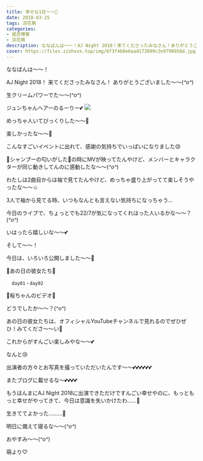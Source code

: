 ```yaml
---
title: 幸せな1日〜〜🎈
date: 2018-03-25
tags: 涼花萌
categories: 
- 成员博客
- 涼花萌
description: ななばんは〜〜！AJ Night 2018！来てくださったみなさん！ありがとうございました〜〜(*^o^*)生クリームパワーでた〜〜(*^o^*)ジュンちゃんヘアーのる...
cover: https://files.zzzhxxx.top/img/6f3f4b0e6aad173099c2e9790958d.jpg 
---
```







ななばんは〜〜！




AJ Night 2018！
来てくださったみなさん！
ありがとうございました〜〜(*^o^*)






生クリームパワーでた〜〜(*^o^*)








ジュンちゃんヘアーのるーりー💕
![](https://files.zzzhxxx.top/img/6f3f4b0e6aad173099c2e9790958d.jpg)








めっちゃ人いてびっくりした〜〜🤗



楽しかったな〜〜🤗







こんなすごいイベントに出れて、感謝の気持ちでいっぱいになりました😢






🌸シャンプーの匂いがした🌸の時にMVが映ってたんやけど、メンバーとキャラクターが同じ動きしてんのに感動したな〜〜(*^o^*)












わたしは2曲目からは袖で見てたんやけど、めっちゃ盛り上がってて楽しそうやったな〜〜☺️








3人で袖から見てる時、いつもなんとも言えない気持ちになっちゃう…












今日のライブで、ちょっとでも22/7が気になってくれはった人いるかな〜〜？(*^o^*)






いはったら嬉しいな〜〜💕

















そして〜〜！




今日は、いろいろ公開しました〜〜🌸






🌸あの日の彼女たち🌸

      day01・day02




🌸桜ちゃんのビデオ🌸






どうでしたか〜〜？(*^o^*)






あの日の彼女たちは、オフィシャルYouTubeチャンネルで見れるのでぜひぜひ！みてくださ〜〜い🤗






これからがすんごい楽しみやな〜〜💕












なんと😢



出演者の方々とお写真を撮っていただいたんです〜〜💕💕💕💕💕💕





またブログに載せるな〜💕💕💕💕





もうほんまにAJ Night 2018に出演できただけですんごい幸せやのに、もっともっと幸せがやってきて、今日は意識を失いかけたわ……💓




生きててよかった………💓













明日に備えて寝るな〜〜(*^o^*)





おやすみ〜〜(*^o^*)





萌より♡



